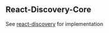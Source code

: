 ## React-Discovery-Core

See [react-discovery](https://github.com/ubleipzig/react-discovery) for implementation
